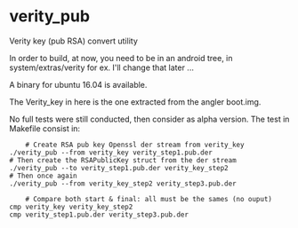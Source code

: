 # verity_pub
Verity key (pub RSA) convert utility

In order to build, at now, you need to be in an android tree, in system/extras/verity for ex.
I'll change that later ...

A binary for ubuntu 16.04 is available.

The Verity_key in here is the one extracted from the angler boot.img.

No full tests were still conducted, then consider as alpha version.
The test in Makefile consist in:

    	# Create RSA pub key Openssl der stream from verity_key
	./verity_pub --from verity_key verity_step1.pub.der
	# Then create the RSAPublicKey struct from the der stream
	./verity_pub --to verity_step1.pub.der verity_key_step2
	# Then once again
	./verity_pub --from verity_key_step2 verity_step3.pub.der

        # Compare both start & final: all must be the sames (no ouput)
	cmp verity_key verity_key_step2
	cmp verity_step1.pub.der verity_step3.pub.der

